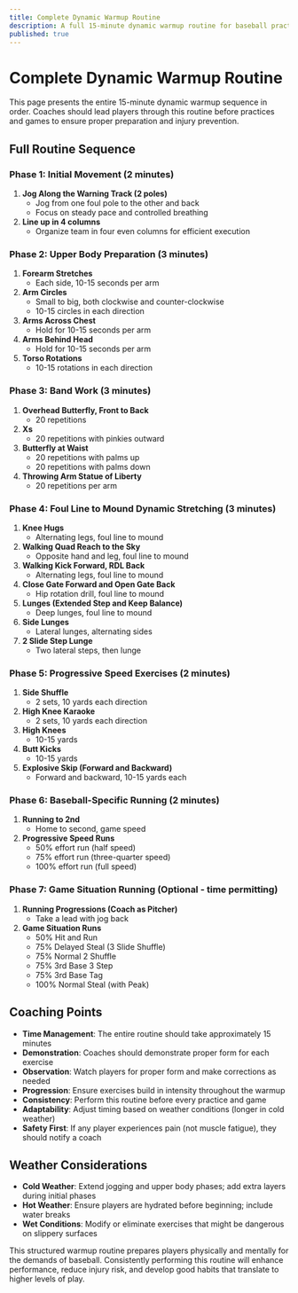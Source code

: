```yaml
---
title: Complete Dynamic Warmup Routine
description: A full 15-minute dynamic warmup routine for baseball practice and games
published: true
---
```


# Complete Dynamic Warmup Routine

This page presents the entire 15-minute dynamic warmup sequence in order. Coaches should lead players through this routine before practices and games to ensure proper preparation and injury prevention.

## Full Routine Sequence

### Phase 1: Initial Movement (2 minutes)

1. **Jog Along the Warning Track (2 poles)**
   - Jog from one foul pole to the other and back
   - Focus on steady pace and controlled breathing
2. **Line up in 4 columns**
   - Organize team in four even columns for efficient execution

### Phase 2: Upper Body Preparation (3 minutes)

1. **Forearm Stretches**
   - Each side, 10-15 seconds per arm
2. **Arm Circles**
   - Small to big, both clockwise and counter-clockwise
   - 10-15 circles in each direction
3. **Arms Across Chest**
   - Hold for 10-15 seconds per arm
4. **Arms Behind Head**
   - Hold for 10-15 seconds per arm
5. **Torso Rotations**
   - 10-15 rotations in each direction

### Phase 3: Band Work (3 minutes)

1. **Overhead Butterfly, Front to Back**
   - 20 repetitions
2. **Xs**
   - 20 repetitions with pinkies outward
3. **Butterfly at Waist**
   - 20 repetitions with palms up
   - 20 repetitions with palms down
4. **Throwing Arm Statue of Liberty**
   - 20 repetitions per arm

### Phase 4: Foul Line to Mound Dynamic Stretching (3 minutes)

1. **Knee Hugs**
   - Alternating legs, foul line to mound
2. **Walking Quad Reach to the Sky**
   - Opposite hand and leg, foul line to mound
3. **Walking Kick Forward, RDL Back**
   - Alternating legs, foul line to mound
4. **Close Gate Forward and Open Gate Back**
   - Hip rotation drill, foul line to mound
5. **Lunges (Extended Step and Keep Balance)**
   - Deep lunges, foul line to mound
6. **Side Lunges**
   - Lateral lunges, alternating sides
7. **2 Slide Step Lunge**
   - Two lateral steps, then lunge

### Phase 5: Progressive Speed Exercises (2 minutes)

1. **Side Shuffle**
   - 2 sets, 10 yards each direction
2. **High Knee Karaoke**
   - 2 sets, 10 yards each direction
3. **High Knees**
   - 10-15 yards
4. **Butt Kicks**
   - 10-15 yards
5. **Explosive Skip (Forward and Backward)**
   - Forward and backward, 10-15 yards each

### Phase 6: Baseball-Specific Running (2 minutes)

1. **Running to 2nd**
   - Home to second, game speed
2. **Progressive Speed Runs**
   - 50% effort run (half speed)
   - 75% effort run (three-quarter speed)
   - 100% effort run (full speed)

### Phase 7: Game Situation Running (Optional - time permitting)

1. **Running Progressions (Coach as Pitcher)**
   - Take a lead with jog back
2. **Game Situation Runs**
   - 50% Hit and Run
   - 75% Delayed Steal (3 Slide Shuffle)
   - 75% Normal 2 Shuffle
   - 75% 3rd Base 3 Step
   - 75% 3rd Base Tag
   - 100% Normal Steal (with Peak)

## Coaching Points

- **Time Management**: The entire routine should take approximately 15 minutes
- **Demonstration**: Coaches should demonstrate proper form for each exercise
- **Observation**: Watch players for proper form and make corrections as needed
- **Progression**: Ensure exercises build in intensity throughout the warmup
- **Consistency**: Perform this routine before every practice and game
- **Adaptability**: Adjust timing based on weather conditions (longer in cold weather)
- **Safety First**: If any player experiences pain (not muscle fatigue), they should notify a coach

## Weather Considerations

- **Cold Weather**: Extend jogging and upper body phases; add extra layers during initial phases
- **Hot Weather**: Ensure players are hydrated before beginning; include water breaks
- **Wet Conditions**: Modify or eliminate exercises that might be dangerous on slippery surfaces

This structured warmup routine prepares players physically and mentally for the demands of baseball. Consistently performing this routine will enhance performance, reduce injury risk, and develop good habits that translate to higher levels of play.
